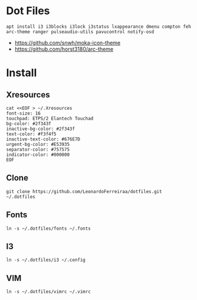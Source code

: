 # Dot Files

```
apt install i3 i3blocks i3lock i3status lxappearance dmenu compton feh arc-theme ranger pulseaudio-utils pavucontrol notify-osd
```

- https://github.com/snwh/moka-icon-theme
- https://github.com/horst3180/arc-theme

# Install

## Xresources

```
cat <<EOF > ~/.Xresources
font-size: 16
touchpad: ETPS/2 Elantech Touchad
bg-color: #2f343f
inactive-bg-color: #2f343f
text-color: #f3f4f5
inactive-text-color: #676E7D
urgent-bg-color: #E53935
separator-color: #757575
indicator-color: #000000
EOF
```

## Clone

```
git clone https://github.com/LeonardoFerreiraa/dotfiles.git ~/.dotfiles
```

## Fonts

```
ln -s ~/.dotfiles/fonts ~/.fonts
```

## I3

```
ln -s ~/.dotfiles/i3 ~/.config
```

## VIM

```
ln -s ~/.dotfiles/vimrc ~/.vimrc
```
